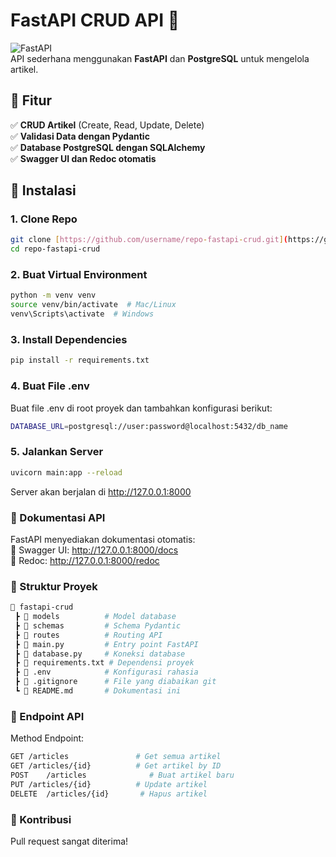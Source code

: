 # FastAPI CRUD API 🚀

![FastAPI](https://img.shields.io/badge/FastAPI-0.110.0-blue?style=flat-square&logo=fastapi)  
API sederhana menggunakan **FastAPI** dan **PostgreSQL** untuk mengelola artikel.  

## 📌 Fitur  
✅ **CRUD Artikel** (Create, Read, Update, Delete)  
✅ **Validasi Data dengan Pydantic**  
✅ **Database PostgreSQL dengan SQLAlchemy**  
✅ **Swagger UI dan Redoc otomatis**  

## 🚀 Instalasi  

### 1. Clone Repo  
```bash
git clone [https://github.com/username/repo-fastapi-crud.git](https://github.com/bebeksalju/article_app.git)
cd repo-fastapi-crud
```
### 2. Buat Virtual Environment
```bash
python -m venv venv
source venv/bin/activate  # Mac/Linux
venv\Scripts\activate  # Windows
```
### 3. Install Dependencies
```bash
pip install -r requirements.txt
```
### 4. Buat File .env
Buat file .env di root proyek dan tambahkan konfigurasi berikut:
```bash
DATABASE_URL=postgresql://user:password@localhost:5432/db_name
```
### 5. Jalankan Server
```bash
uvicorn main:app --reload
```
Server akan berjalan di http://127.0.0.1:8000

### 📖 Dokumentasi API
FastAPI menyediakan dokumentasi otomatis:  
🔹 Swagger UI: http://127.0.0.1:8000/docs  
🔹 Redoc: http://127.0.0.1:8000/redoc

### 🔧 Struktur Proyek
```bash
📂 fastapi-crud
 ┣ 📂 models          # Model database
 ┣ 📂 schemas         # Schema Pydantic
 ┣ 📂 routes          # Routing API
 ┣ 📜 main.py         # Entry point FastAPI
 ┣ 📜 database.py     # Koneksi database
 ┣ 📜 requirements.txt # Dependensi proyek
 ┣ 📜 .env            # Konfigurasi rahasia
 ┣ 📜 .gitignore      # File yang diabaikan git
 ┗ 📜 README.md       # Dokumentasi ini
```

### 📌 Endpoint API
Method	Endpoint:
```bash
GET	/articles               # Get semua artikel
GET	/articles/{id}          # Get artikel by ID
POST	/articles              # Buat artikel baru
PUT	/articles/{id}          # Update artikel
DELETE	/articles/{id}       # Hapus artikel
```

### 🌟 Kontribusi
Pull request sangat diterima!
